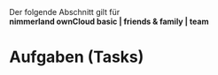 <div class="alert alert-info">
Der folgende Abschnitt gilt für <br>
<strong>nimmerland ownCloud basic | friends & family | team</strong>
</div>

# Aufgaben (Tasks)

